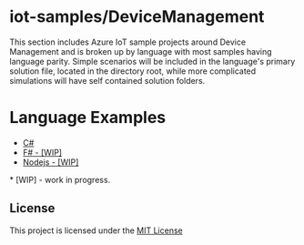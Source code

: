# iot-samples/DeviceManagement
This section includes Azure IoT sample projects around Device Management and
is broken up by language with most samples having language parity.  Simple 
scenarios will be included in the language's primary solution file, located in the 
directory root, while more complicated simulations will have self contained solution folders.

# Language Examples
* [C#](/DeviceManagement/csharp/README.md)
* [F# - [WIP]](/DeviceManagement/fsharp/README.md)
* [Nodejs - [WIP]](/DeviceManagement/nodejs/README.md)

\* [WIP] - work in progress.

## License
This project is licensed under the [MIT License](/LICENSE.txt)